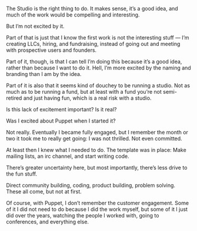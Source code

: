 The Studio is the right thing to do. It makes sense, it’s a good idea, and much of the work would be compelling and interesting.

But I’m not excited by it.

Part of that is just that I know the first work is not the interesting stuff — I’m creating LLCs, hiring, and fundraising, instead of going out and meeting with prospective users and founders.

Part of it, though, is that I can tell I’m doing this because it’s a good idea, rather than because I want to do it. Hell, I’m more excited by the naming and branding than I am by the idea.

Part of it is also that it seems kind of douchey to be running a studio. Not as much as to be running a fund, but at least with a fund you’re not semi-retired and just having fun, which is a real risk with a studio.

Is this lack of excitement important? Is it real?

Was I excited about Puppet when I started it?

Not really. Eventually I became fully engaged, but I remember the month or two it took me to really get going: I was not thrilled. Not even committed.

At least then I knew what I needed to do. The template was in place: Make mailing lists, an irc channel, and start writing code.

There’s greater uncertainty here, but most importantly, there’s less drive to the fun stuff.

Direct community building, coding, product building, problem solving. These all come, but not at first.

Of course, with Puppet, I don’t remember the customer engagement. Some of it I did not need to do because I did the work myself, but some of it I just did over the years, watching the people I worked with, going to conferences, and everything else. 